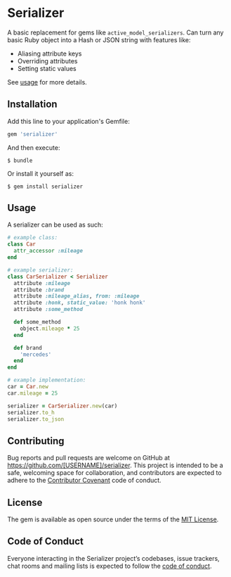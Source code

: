 # Serializer

A basic replacement for gems like `active_model_serializers`. Can turn any
basic Ruby object into a Hash or JSON string with features like:

- Aliasing attribute keys
- Overriding attributes
- Setting static values

See [usage](#usage) for more details.

## Installation

Add this line to your application's Gemfile:

```ruby
gem 'serializer'
```

And then execute:

    $ bundle

Or install it yourself as:

    $ gem install serializer

## Usage

A serializer can be used as such:

```ruby
# example class:
class Car
  attr_accessor :mileage
end

# example serializer:
class CarSerializer < Serializer
  attribute :mileage
  attribute :brand
  attribute :mileage_alias, from: :mileage
  attribute :honk, static_value: 'honk honk'
  attribute :some_method

  def some_method
    object.mileage * 25
  end

  def brand
    'mercedes'
  end
end

# example implementation:
car = Car.new
car.mileage = 25

serializer = CarSerializer.new(car)
serializer.to_h
serializer.to_json
```

## Contributing

Bug reports and pull requests are welcome on GitHub at https://github.com/[USERNAME]/serializer. This project is intended to be a safe, welcoming space for collaboration, and contributors are expected to adhere to the [Contributor Covenant](http://contributor-covenant.org) code of conduct.

## License

The gem is available as open source under the terms of the [MIT License](https://opensource.org/licenses/MIT).

## Code of Conduct

Everyone interacting in the Serializer project’s codebases, issue trackers, chat rooms and mailing lists is expected to follow the [code of conduct](https://github.com/grdw/serializer/blob/master/CODE_OF_CONDUCT.md).
